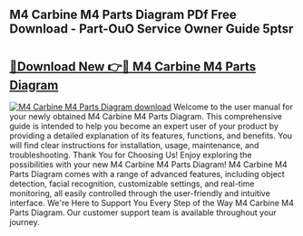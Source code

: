 ## M4 Carbine M4 Parts Diagram PDf Free Download - Part-OuO Service Owner Guide 5ptsr

# <h2><a href="http://dft82tw.blite.top/?on=M4+Carbine+M4+Parts+Diagram">🔗Download New 👉🔴 M4 Carbine M4 Parts Diagram</a></h2>

[![M4 Carbine M4 Parts Diagram download](https://i.imgur.com/lujVjoI.png)](http://dft82tw.blite.top/?on=M4+Carbine+M4+Parts+Diagram)
Welcome to the user manual for your newly obtained M4 Carbine M4 Parts Diagram. This comprehensive guide is intended to help you become an expert user of your product by providing a detailed explanation of its features, functions, and benefits. You will find clear instructions for installation, usage, maintenance, and troubleshooting. Thank You for Choosing Us! Enjoy exploring the possibilities with your new M4 Carbine M4 Parts Diagram! M4 Carbine M4 Parts Diagram comes with a range of advanced features, including object detection, facial recognition, customizable settings, and real-time monitoring, all easily controlled through the user-friendly and intuitive interface. We're Here to Support You Every Step of the Way M4 Carbine M4 Parts Diagram. Our customer support team is available throughout your journey.
